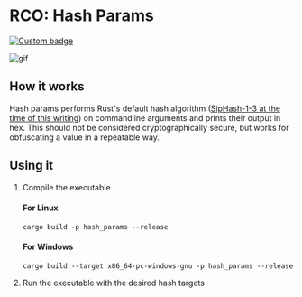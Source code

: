 # RCO: Hash Params

[![Custom badge](https://img.shields.io/endpoint?url=https%3A%2F%2Fraw.githubusercontent.com%2Fkmanc%2Fremote_code_oxidation%2Fmaster%2F.custom_shields%2Fhash_params.json)](https://github.com/kmanc/remote_code_oxidation/tree/master/hash_params)

![gif](https://user-images.githubusercontent.com/PUTREALLINK.gif)


## How it works

Hash params performs Rust's default hash algorithm ([SipHash-1-3 at the time of this writing](https://en.wikipedia.org/wiki/SipHash)) on commandline arguments and prints their output in hex. This should not be considered cryptographically secure, but works for obfuscating a value in a repeatable way.


## Using it

1. Compile the executable

    #### For Linux
    ```commandline
    cargo build -p hash_params --release
    ```

    #### For Windows
    ```commandline
    cargo build --target x86_64-pc-windows-gnu -p hash_params --release
    ```
2. Run the executable with the desired hash targets